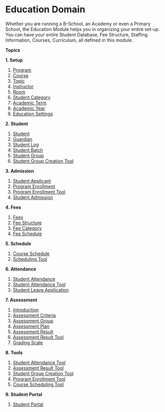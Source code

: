 # Education Domain

Whether you are running a B-School, an Academy or even a Primary School, the Education Module helps you in organizing your entire set-up. You can have your entire Student Database, Fee Structure, Staffing Information, Courses, Curriculum, all defined in this module.

<!-- We also understand that an Educational Institute needs a lot more than a simple 'Education Module', and it has all of it available built-in. You can:

Track your books of accounts using Accounts module.
Manage payroll, leaves, and claims of your admin and teaching staff in the HR module.
Organize your purchases and place an approval system.
Here are the functionalities available under the Education domain to go through after this introduction -->

**Topics**

**1. Setup**

1.  <ins>[Program](../Education/program.md)</ins>
2.  <ins>[Course](../Education/course.md)</ins>
3.  <ins>[Topic](../Education/topic.md)</ins>
4.  <ins>[Instructor](../Education/instructor.md)</ins>
5.  <ins>[Room](../Education/room.md)</ins>
6.  <ins>[Student Category](../Education/student_category.md)</ins>
7.  <ins>[Academic Term](../Education/academic_term.md)</ins>
8.  <ins>[Academic Year](../Education/academic_year.md)</ins>
9.  <ins>[Education Settings](../Education/education_settings.md)</ins>

**2. Student**

1.  <ins>[Student](../Education/Student/student.md)</ins>
2.  <ins>[Guardian](../Education/Student/guardian.md)</ins>
3.  <ins>[Student Log](../Education/Student/student_log.md)</ins>
4.  <ins>[Student Batch](../Education/Student/student_batch_name.md)</ins>
5.  <ins>[Student Group](../Education/Student/student_group.md)</ins>
6.  <ins>[Student Group Creation Tool](../Education/Student/student_group_creation_tool.md)</ins>

**3. Admission**

1.  <ins>[Student Applicant](../Education/Admission/student_applicant.md)</ins>
2.  <ins>[Program Enrollment](../Education/Admission/program_enrollment.md)</ins>
3.  <ins>[Program Enrollment Tool](../Education/Admission/program_enrollment_tool.md)</ins>
4.  <ins>[Student Admission](../Education/Admission/student_admission.md)</ins>

**4. Fees**

1.  <ins>[Fees](../Education/Fees/fees.md)</ins>
2.  <ins>[Fee Structure](../Education/Fees/fees_structure.md)</ins>
3.  <ins>[Fee Category](../Education/Fees/fees_category.md)</ins>
4.  <ins>[Fee Schedule](../Education/Fees/fees_schedule.md)</ins>

**5. Schedule**

1.  <ins>[Course Schedule](../Education/course_schedule.md)</ins>
2.  <ins>[Scheduling Tool](../Education/scheduling_tool.md)</ins>

**6. Attendance**

1.  <ins>[Student Attendance](../Education/Attendance/student_attendace.md)</ins>
2.  <ins>[Student Attendance Tool](../Education/Attendance/student_attendance_tool.md)</ins>
3.  <ins>[Student Leave Application](../Education/Attendance/student_leave_application.md)</ins>

**7. Assessment**

1.  <ins>[Introduction](../Education/Assessment/assess_intro.md)</ins>
2.  <ins>[Assessment Criteria](../Education/Assessment/assessment_criteria.md)</ins>
3.  <ins>[Assessment Group](../Education/Assessment/assessment_group.md)</ins>
4.  <ins>[Assessment Plan](../Education/Assessment/assessment_plan.md)</ins>
5.  <ins>[Assessment Result](../Education/Assessment/assessment_result.md)</ins>
6.  <ins>[Assessment Result Tool](../Education/Assessment/assessment_result_tool.md)</ins>
7.  <ins>[Grading Scale](../Education/Assessment/grading_scale.md)</ins>

**8. Tools**

1.  <ins>[Student Attendance Tool](../Education/Attendance/student_attendance_tool.md)</ins>
2.  <ins>[Assessment Result Tool](../Education/Assessment/assessment_result_tool.md)</ins>
3.  <ins>[Student Group Creation Tool](../Education/Student/student_group_creation_tool.md)</ins>
4.  <ins>[Program Enrollment Tool](../Education/Admission/program_enrollment_tool.md)</ins>
5.  <ins>[Course Scheduling Tool](../Education/scheduling_tool.md)</ins>

**9. Student Portal**

1. <ins>[Student Portal](../Education/student_portal.md)
